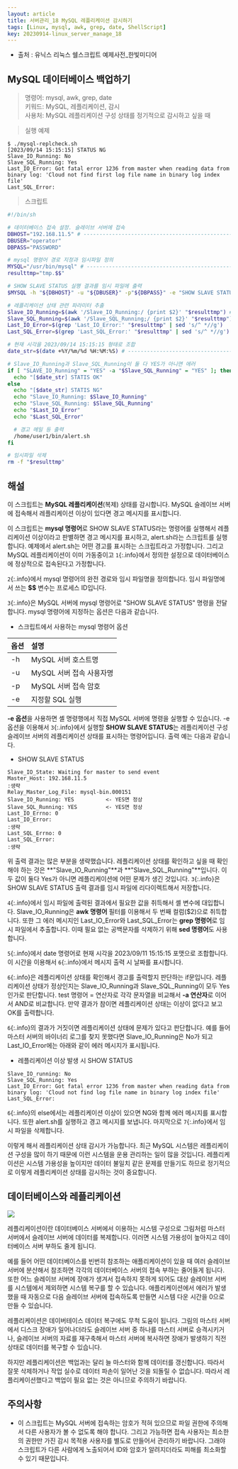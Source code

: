 ```yaml
---
layout: article
title: 서버관리_18 MySQL 레플리케이션 감시하기
tags: [Linux, mysql, awk, grep, date, ShellScript]
key: 20230914-linux_server_manage_18
---
```


- 출처 : 유닉스 리눅스 쉘스크립트 예제사전_한빛미디어

## MySQL 데이터베이스 백업하기

> 명령어: mysql, awk, grep, date  
> 키워드: MySQL, 레플리케이션, 감시  
> 사용처: MySQL 레플리케이션 구성 상태를 정기적으로 감시하고 싶을 때     

> 실행 예제  

```
$ ./mysql-replcheck.sh
[2023/09/14 15:15:15] STATUS NG
Slave_IO_Running: No
Slave_SQL_Running: Yes
Last_IO_Error: Got fatal error 1236 from master when reading data from
binary log: 'Cloud not find first log file name in binary log index file'
Last_SQL_Error:
```

> 스크립트

```bash
#!/bin/sh

# 데이터베이스 접속 설정. 슬레이브 서버에 접속
DBHOST="192.168.11.5" # ----------------------------------------------------------------------- 1
DBUSER="operator"
DBPASS="PASSWORD"

# mysql 명령어 경로 지정과 임시파일 정의
MYSQL="/usr/bin/mysql" # ---------------------------------------------------------------------- 2
resulttmp="tmp.$$"

# SHOW SLAVE STATUS 실행 결과를 임시 파일에 출력
$MYSQL -h "${DBHOST}" -u "${DBUSER}" -p"${DBPASS}" -e "SHOW SLAVE STATUS \G" > $resulttmp # --- 3

# 레플리케이션 상태 관련 파라미터 추출
Slave_IO_Running=$(awk '/Slave_IO_Running:/ {print $2}' "$resulttmp") # ----------------------- 4
Slave_SQL_Running=$(awk '/Slave_SQL_Running;/ {print $2}' "$resulttmp")
Last_IO_Error=$(grep 'Last_IO_Error:' "$resulttmp" | sed 's/^ *//g')
Last_SQL_Error=$(grep 'Last_SQL_Error:' "$resulttmp" | sed 's/^ *//g')

# 현재 시각을 2023/09/14 15:15:15 형태로 조합
date_str=$(date +%Y/%m/%d %H:%M:%S) # --------------------------------------------------------- 5

# Slave_IO_Running과 Slave_SQL_Running이 둘 다 YES가 아니면 에러
if [ "SLAVE_IO_Running" = "YES" -a "$Slave_SQL_Running" = "YES" ]; then # if문 ---------------- 6
  echo "[$date_str] STATIS OK"
else
  echo "[$date_str] STATIS NG"
  echo "Slave_IO_Running: $Slave_IO_Running"
  echo "Slave_SQL_Running: $Slave_SQL_Running"
  echo "$Last_IO_Error"
  echo "$Last_SQL_Error"

  # 경고 메일 등 출력
  /home/user1/bin/alert.sh
fi

# 임시파일 삭제
rm -f "$resulttmp"
```


## **해설**

이 스크립트는 **MySQL 레플리케이션**(복제) 상태를 감시합니다. MySQL 슬레이브 서버에 접속해서 레플리케이션 이상이 있다면 경고 메시지를 표시합니다.

이 스크립트는 **mysql 명령어**로 SHOW SLAVE STATUS라는 명령어를 실행해서 레플리케이션 이상이라고 판별하면 경고 메시지를 표시하고, alert.sh라는 스크립트를 실행합니다. 예제에서 alert.sh는 어떤 경고를 표시하는 스크립트라고 가정합니다. 그리고 MySQL 레플리케이션이 이미 가동중이고 `1`{:.info}에서 정의한 설정으로 데이터베이스에 정상적으로 접속된다고 가정합니다.

`2`{:.info}에서 mysql 명령어의 완전 경로와 임시 파일명을 정의합니다. 임시 파일명에서 쓰는 **$$** 변수는 프로세스 ID입니다.

`3`{:.info}은 MySQL 서버에 mysql 명령어로 "SHOW SLAVE STATUS" 명령을 전달합니다. mysql 명령어에 지정하는 옵션은 다음과 같습니다.

- 스크립트에서 사용하는 mysql 명령어 옵션

|옵션|설명|
|:---|:---|
|-h|MySQL 서버 호스트명|
|-u|MySQL 서버 접속 사용자명|
|-p|MySQL 서버 접속 암호|
|-e|지정할 SQL 실행|

**-e 옵션**을 사용하면 셸 명령행에서 직접 MySQL 서버에 명령을 실행할 수 있습니다. -e 옵션을 이용해서 `3`{:.info}에서 실행할 **SHOW SLAVE STATUS**는 레플리케이션 구성 슬레이브 서버의 레플리케이션 상태를 표시하는 명령어입니다. 출력 예는 다음과 같습니다.

- SHOW SLAVE STATUS
```
Slave_IO_State: Waiting for master to send event
Master_Host: 192.168.11.5
:생략
Relay_Master_Log_File: mysql-bin.000151
Slave_IO_Running: YES          <- YES면 정상
Slave_SQL_Running: YES         <- YES면 정상
Last_IO_Errno: 0
Last_IO_Error:
:생략
Last_SQL_Errno: 0
Last_SQL_Error:
:생략
```

위 출력 결과는 많은 부분을 생략했습니다. 레플리케이션 상태를 확인하고 싶을 때 확인해야 하는 것은 **"Slave_IO_Running"**과 **"Slave_SQL_Running"**입니다. 이 두 값이 둘다 Yes가 아니면 레플리케이션에 어떤 문제가 생긴 것입니다. `3`{:.info}은 SHOW SLAVE STATUS 출력 결과를 임시 파일에 리다이렉트해서 저장합니다.

`4`{:.info}에서 임시 파일에 출력된 결과에서 필요한 값을 취득해서 셸 변수에 대입합니다. Slave_IO_Running은 **awk 명령어** 필터를 이용해서 두 번째 컬럼($2)으로 취득합니다. 또한 그 에러 메시지인 Last_IO_Error와 Last_SQL_Error는 **grep 명령어**로 임시 파일에서 추출합니다. 이때 필요 없는 공백문자를 삭제하기 위해 **sed 명령어**도 사용합니다.

`5`{:.info}에서 date 명령어로 현재 시각을 2023/09/11 15:15:15 포맷으로 조합합니다. 이 시간을 이용해서 `6`{:.info}에서 메시지 출력 시 날짜를 표시합니다.

`6`{:.info}은 레플리케이션 상태를 확인해서 경고를 출력할지 판단하는 if문입니다. 레플리케이션 상태가 정상인지는 Slave_IO_Running과  Slave_SQL_Running이 모두 Yes인가로 판단합니다. test 명령어 = 연산자로 각각 문자열을 비교해서 **-a 연산자**로 이어서 AND로 비교합니다. 만약 결과가 참이면 레플리케이션 상태는 이상이 없다고 보고 OK를 출력합니다.

`6`{:.info}의 결과가 거짓이면 레플리케이션 상태에 문제가 있다고 판단합니다. 예를 들어 마스터 서버의 바이너리 로그를 찾지 못했다면 Slave_IO_Running은 No가 되고 Last_IO_Error에는 아래와 같이 에러 메시지가 표시됩니다.

- 레플리케이션 이상 발생 시 SHOW STATUS
```
Slave_IO_running: No
Slave_SQL_Running: Yes
Last_IO_Error: Got fatal error 1236 from master when reading data from
binary log: 'Cloud not find log file name in binary log index file'
Last_SQL_Error:
```

`6`{:.info}의 else에서는 레플리케이션 이상이 있으면 NG와 함께 에러 메시지를 표시합니다. 또한 alert.sh를 실행하고 경고 메시지를 보냅니다. 마지막으로 `7`{:.info}에서 임시 파일을 삭제합니다.

이렇게 해서 레플리케이션 상태 감시가 가능합니다. 최근 MySQL 시스템은 레플리케이션 구성을 많이 하기 때문에 이런 시스템을 운용 관리하는 일이 많을 것입니다. 레플리케이션은 시스템 가용성을 높이지만 데이터 불일치 같은 문제를 만들기도 하므로 정기적으로 이렇게 레플리케이션 상태를 감시하는 것이 중요합니다.

## **데이터베이스와 레플리케이션**

<img src='http://drive.google.com/uc?export=view&id=1AwR6TD2AXoSbDm2DOG8igELtGCpOTXHo' /><br>

레플리케이션이란 데이터베이스 서버에서 이용하는 시스템 구성으로 그림처럼 마스터 서버에서 슬레이브 서버에 데이터를 복제합니다. 이러면 시스템 가용성이 높아지고 데이터베이스 서버 부하도 줄게 됩니다.

예를 들어 어떤 데이터베이스를 빈번히 참조하는 애플리케이션이 있을 때 여러 슬레이브 서버에 분산해서 참조하면 각각의 데이터베이스 서버의 접속 부하는 줄어들게 됩니다. 또한 어느 슬레이브 서버에 장애가 생겨서 접속하지 못하게 되어도 대상 슬레이브 서버를 시스템에서 제외하면 시스템 복구를 할 수 있습니다. 애플리케이션에서 에러가 발생했을 때 자동으로 다음 슬레이브 서버에 접속하도록 만들면 시스템 다운 시간을 0으로 만들 수 있습니다.

레플리케이션은 데이버테이스 데이터 복구에도 무척 도움이 됩니다. 그림의 마스터 서버에서 디스크 장애가 일어나더라도 슬레이브 서버 중 하나를 마스터 서버로 승격시키거나, 슬레이브 서버의 자료를 재구축해서 마스터 서버에 복사하면 장애가 발생하기 직전 상태로 데이터를 복구할 수 있습니다. 

하지만 레플리케이션은 백업과는 달리 늘 마스터와 함께 데이터를 갱신합니다. 따라서 잘못 삭제하거나 작업 실수로 데이터 파손이 일어난 것을 되돌릴 수 없습니다. 따라서 레플리케이션했다고 백업이 필요 없는 것은 아니므로 주의하기 바랍니다.

## **주의사항**

- 이 스크립트는 MySQL 서버에 접속하는 암호가 적혀 있으므로 파일 권한에 주의해서 다른 사용자가 볼 수 없도록 해야 합니다. 그리고 가능하면 접속 사용자는 최소한의 권한만 가진 감시 목적용 사용자를 별도로 만들어서 관리하기 바랍니다. 그래야 스크립트가 다른 사람에게 노출되어서 ID와 암호가 알려지더라도 피해를 최소화할 수 있기 때문입니다.
